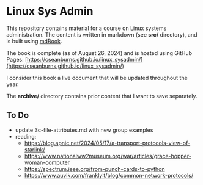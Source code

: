 # Linux Sys Admin

This repository contains material for a course on Linux systems administration.
The content is written in markdown (see **src/** directory), and is built using [mdBook][mdbook].

The book is complete (as of August 26, 2024) and is hosted using GitHub Pages:
[https://cseanburns.github.io/linux_sysadmin/](https://cseanburns.github.io/linux_sysadmin/)

I consider this book a live document that will be updated throughout the year.

The **archive/** directory contains prior content that I want to save separately.

## To Do

- update 3c-file-attributes.md with new group examples
- reading:
    - https://blog.apnic.net/2024/05/17/a-transport-protocols-view-of-starlink/
    - https://www.nationalww2museum.org/war/articles/grace-hopper-woman-computer
    - https://spectrum.ieee.org/from-punch-cards-to-python
    - https://www.auvik.com/franklyit/blog/common-network-protocols/

[mdbook]:https://github.com/rust-lang/mdBook
